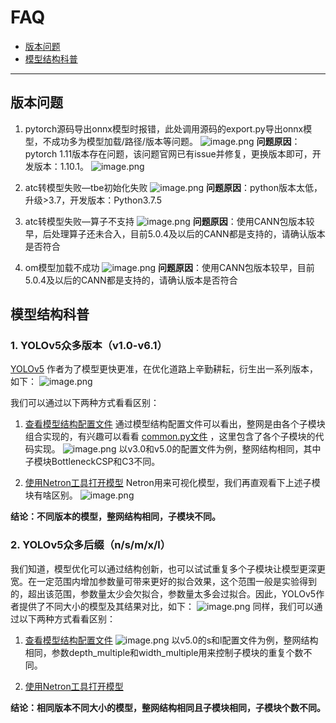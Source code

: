 # FAQ
-   [版本问题](#版本问题)
-   [模型结构科普](#模型结构科普)
---

## 版本问题

1. pytorch源码导出onnx模型时报错，此处调用源码的export.py导出onnx模型，不成功多为模型加载/路径/版本等问题。
![image.png](http://image.huawei.com/tiny-lts/v1/images/3179abef65b0784cfeea161bd5fc93e1_1331x464.png@900-0-90-f.png)
**问题原因**：pytorch 1.11版本存在问题，该问题官网已有issue并修复，更换版本即可，开发版本：1.10.1。
![image.png](http://image.huawei.com/tiny-lts/v1/images/162f49b1f806a717ec1aa5e2bcdf30be_913x308.png@900-0-90-f.png)

2. atc转模型失败—tbe初始化失败
![image.png](http://image.huawei.com/tiny-lts/v1/images/90d9e58f0a645a44096f8becd0177eb9_1232x210.png@900-0-90-f.png)
**问题原因**：python版本太低，升级>3.7，开发版本：Python3.7.5

3. atc转模型失败—算子不支持
![image.png](http://image.huawei.com/tiny-lts/v1/images/dd54f59a57f45acf0d20832500742496_1031x131.png@900-0-90-f.png)
**问题原因**：使用CANN包版本较早，后处理算子还未合入，目前5.0.4及以后的CANN都是支持的，请确认版本是否符合

4. om模型加载不成功
![image.png](http://image.huawei.com/tiny-lts/v1/images/9c8eb48a6be220a5ea5518751c9d9c6c_1178x394.png@900-0-90-f.png)
**问题原因**：使用CANN包版本较早，目前5.0.4及以后的CANN都是支持的，请确认版本是否符合
   

## 模型结构科普
### 1. YOLOv5众多版本（v1.0-v6.1）
[YOLOv5](https://github.com/ultralytics/yolov5/tree/v6.1) 作者为了模型更快更准，在优化道路上辛勤耕耘，衍生出一系列版本，如下：
![image.png](http://image.huawei.com/tiny-lts/v1/images/b350efda3153203f516a0f2ce81b3d32_967x602.png@900-0-90-f.png)

我们可以通过以下两种方式看看区别：
1. [查看模型结构配置文件](https://github.com/ultralytics/yolov5/blob/v6.1/models/yolov5s.yaml)
通过模型结构配置文件可以看出，整网是由各个子模块组合实现的，有兴趣可以看看 [common.py文件](https://github.com/ultralytics/yolov5/blob/v6.1/models/common.py) ，这里包含了各个子模块的代码实现。
![image.png](http://image.huawei.com/tiny-lts/v1/images/871cee72b51901b579b44798994476c3_805x328.png@900-0-90-f.png)
以v3.0和v5.0的配置文件为例，整网结构相同，其中子模块BottleneckCSP和C3不同。

2. [使用Netron工具打开模型](https://netron.app/)
Netron用来可视化模型，我们再直观看下上述子模块有啥区别。
![image.png](http://image.huawei.com/tiny-lts/v1/images/a026aa1129ce71fe27c5dd45b8da9221_549x388.png@900-0-90-f.png)

**结论：不同版本的模型，整网结构相同，子模块不同。**

### 2. YOLOv5众多后缀（n/s/m/x/l）
我们知道，模型优化可以通过结构创新，也可以试试重复多个子模块让模型更深更宽。在一定范围内增加参数量可带来更好的拟合效果，这个范围一般是实验得到的，超出该范围，参数量太少会欠拟合，参数量太多会过拟合。因此，YOLOv5作者提供了不同大小的模型及其结果对比，如下：
![image.png](http://image.huawei.com/tiny-lts/v1/images/fc3af9624cd7d905e6bee5ab7949ed17_837x378.png@900-0-90-f.png)
同样，我们可以通过以下两种方式看看区别：
1. [查看模型结构配置文件](https://github.com/ultralytics/yolov5/blob/v6.1/models/yolov5s.yaml)
![image.png](http://image.huawei.com/tiny-lts/v1/images/aa4330ba05fbbc87db04cc881b06c775_800x597.png@900-0-90-f.png)
以v5.0的s和l配置文件为例，整网结构相同，参数depth_multiple和width_multiple用来控制子模块的重复个数不同。

2. [使用Netron工具打开模型](https://netron.app/)

**结论：相同版本不同大小的模型，整网结构相同且子模块相同，子模块个数不同。**